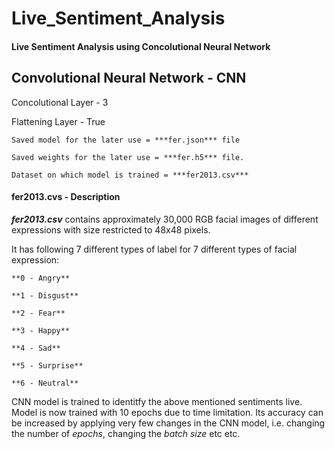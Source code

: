# Live_Sentiment_Analysis

#### Live Sentiment Analysis using Concolutional Neural Network

 ## Convolutional Neural Network - CNN
 
 Concolutional Layer - 3

 Flattening Layer - True

    Saved model for the later use = ***fer.json*** file 

    Saved weights for the later use = ***fer.h5*** file.

    Dataset on which model is trained = ***fer2013.csv***
 
 #### fer2013.cvs - Description 
 
 ***fer2013.csv*** contains approximately 30,000 RGB facial images of different expressions with size restricted to 48x48 pixels.
 
 It has following 7 different types of label for 7 different types of facial expression: 

    **0 - Angry**

    **1 - Disgust**

    **2 - Fear**

    **3 - Happy**

    **4 - Sad**

    **5 - Surprise**

    **6 - Neutral**
 
 CNN model is trained to identitfy the above mentioned sentiments live. Model is now trained with 10 epochs due to time limitation. Its accuracy can be increased by applying very few changes in the CNN model, i.e. changing the number of *epochs*, changing the *batch size* etc etc.
